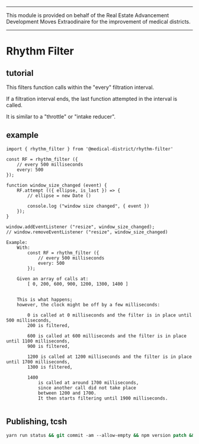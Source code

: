 

******

This module is provided on behalf of the
Real Estate Advancement Development Moves Extraodinaire
for the improvement of medical districts.

******

# Rhythm Filter

## tutorial 

This filters function calls within the "every" filtration interval.

If a filtration interval ends, the last function attempted in
the interval is called.

It is similar to a "throttle" or "intake reducer".

## example
```ecmascript
import { rhythm_filter } from '@medical-district/rhythm-filter'

const RF = rhythm_filter ({
	// every 500 milliseconds
	every: 500
});

function window_size_changed (event) {
	RF.attempt (({ ellipse, is_last }) => {
		// ellipse = new Date ()
		
		console.log ("window size changed", { event })
	});
}

window.addEventListener ("resize", window_size_changed);
// window.removeEventListener ("resize", window_size_changed)
```


```literature
Example:
	With:
		const RF = rhythm_filter ({
			// every 500 milliseconds
			every: 500
		});

	Given an array of calls at:
		[ 0, 200, 600, 900, 1200, 1300, 1400 ]


	This is what happens; 
	however, the clock might be off by a few milliseconds:
	
		0 is called at 0 milliseconds and the filter is in place until 500 milliseconds,
		200 is filtered,
		
		600 is called at 600 milliseconds and the filter is in place until 1100 milliseconds,
		900 is filtered,
		
		1200 is called at 1200 milliseconds and the filter is in place until 1700 milliseconds,
		1300 is filtered,
		
		1400 
			is called at around 1700 milliseconds, 
			since another call did not take place
			between 1200 and 1700.
			It then starts filtering until 1900 milliseconds.
			

```


## Publishing, tcsh
```tcsh
yarn run status && git commit -am --allow-empty && npm version patch && npm publish --access public
```